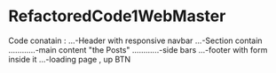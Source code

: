 # RefactoredCode1WebMaster
Code conatain :
...-Header with responsive navbar
...-Section contain 
............-main content "the Posts"
............-side bars
...-footer with form inside it 
...-loading page , up BTN 
   

